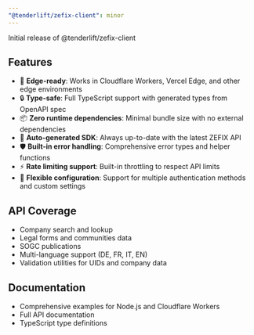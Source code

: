 ```yaml
---
"@tenderlift/zefix-client": minor
---
```


Initial release of @tenderlift/zefix-client

## Features

- 🚀 **Edge-ready**: Works in Cloudflare Workers, Vercel Edge, and other edge environments
- 🔒 **Type-safe**: Full TypeScript support with generated types from OpenAPI spec
- 📦 **Zero runtime dependencies**: Minimal bundle size with no external dependencies
- 🔄 **Auto-generated SDK**: Always up-to-date with the latest ZEFIX API
- 🛡️ **Built-in error handling**: Comprehensive error types and helper functions
- ⚡ **Rate limiting support**: Built-in throttling to respect API limits
- 🔧 **Flexible configuration**: Support for multiple authentication methods and custom settings

## API Coverage

- Company search and lookup
- Legal forms and communities data
- SOGC publications
- Multi-language support (DE, FR, IT, EN)
- Validation utilities for UIDs and company data

## Documentation

- Comprehensive examples for Node.js and Cloudflare Workers
- Full API documentation
- TypeScript type definitions
